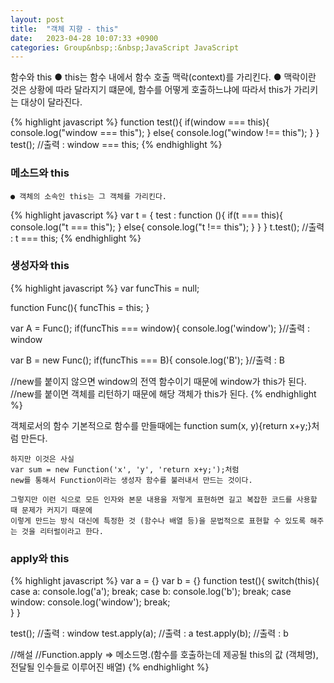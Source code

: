 ```yaml
---
layout: post
title:  "객체 지향 - this"
date:   2023-04-28 10:07:33 +0900
categories: Group&nbsp;:&nbsp;JavaScript JavaScript
---
```


함수와 this
    ● this는 함수 내에서 함수 호출 맥락(context)를 가리킨다.
    ● 맥락이란 것은 상황에 따라 달라지기 떄문에, 함수를 어떻게 호출하느냐에 따라서 this가 가리키는 대상이 달라진다.

{% highlight javascript %}
function test(){
    if(window === this){
        console.log("window === this");
    }
    else{
        console.log("window !== this");
    }
}
test(); //출력 : window === this;
{% endhighlight %}

### 메소드와 this
    ● 객체의 소속인 this는 그 객체를 가리킨다.
{% highlight javascript %}
var t = {
    test : function (){
        if(t === this){
            console.log("t === this");
        }
        else{
            console.log("t !== this");
        }
    }
}
t.test(); //출력 : t === this;
{% endhighlight %}

### 생성자와 this
{% highlight javascript %}
var funcThis = null; 
            
function Func(){
    funcThis = this;
}

var A = Func();
if(funcThis === window){
    console.log('window');
}//출력 : window

var B = new Func();
if(funcThis === B){
    console.log('B');
}//출력 : B

//new를 붙이지 않으면 window의 전역 함수이기 때문에 window가 this가 된다.
//new를 붙이면 객체를 리턴하기 때문에 해당 객체가 this가 된다.
{% endhighlight %}

객체로서의 함수
    기본적으로 함수를 만들때에는
    function sum(x, y){return x+y;}처럼 만든다.

    하지만 이것은 사실
    var sum = new Function('x', 'y', 'return x+y;');처럼
    new를 통해서 Function이라는 생성자 함수를 불러내서 만드는 것이다.

    그렇지만 이런 식으로 모든 인자와 본문 내용을 저렇게 표현하면 길고 복잡한 코드를 사용할 때 문제가 커지기 때문에
    이렇게 만드는 방식 대신에 특정한 것 (함수나 배열 등)을 문법적으로 표현할 수 있도록 해주는 것을 리터럴이라고 한다.

### apply와 this
{% highlight javascript %}
var a = {}
var b = {}
function test(){
    switch(this){
        case a:
            console.log('a');
            break;
        case b:
            console.log('b');
            break;
        case window:
            console.log('window');
            break;          
    }
}

test();         //출력 : window
test.apply(a);  //출력 : a
test.apply(b);  //출력 : b

//해설
//Function.apply => 메소드명.(함수를 호출하는데 제공될 this의 값 (객체명), 전달될 인수들로 이루어진 배열)
{% endhighlight %}